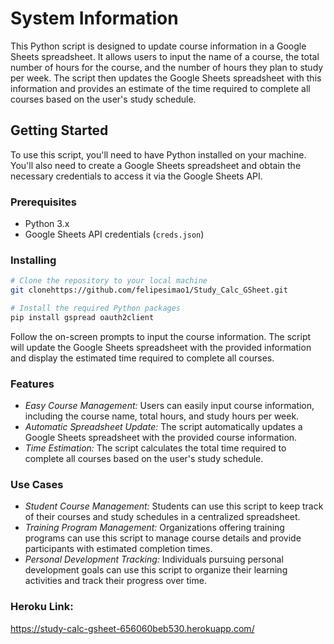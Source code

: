 # System Information

This Python script is designed to update course information in a Google Sheets spreadsheet. It allows users to input the name of a course, the total number of hours for the course, and the number of hours they plan to study per week. The script then updates the Google Sheets spreadsheet with this information and provides an estimate of the time required to complete all courses based on the user's study schedule.

## Getting Started

To use this script, you'll need to have Python installed on your machine. You'll also need to create a Google Sheets spreadsheet and obtain the necessary credentials to access it via the Google Sheets API.

### Prerequisites

- Python 3.x
- Google Sheets API credentials (`creds.json`)

### Installing

```bash
# Clone the repository to your local machine
git clonehttps://github.com/felipesimao1/Study_Calc_GSheet.git

# Install the required Python packages
pip install gspread oauth2client
```

Follow the on-screen prompts to input the course information. The script will update the Google Sheets spreadsheet with the provided information and display the estimated time required to complete all courses.

### Features
- *Easy Course Management:* Users can easily input course information, including the course name, total hours, and study hours per week.
- *Automatic Spreadsheet Update:* The script automatically updates a Google Sheets spreadsheet with the provided course information.
- *Time Estimation:* The script calculates the total time required to complete all courses based on the user's study schedule.

### Use Cases
- *Student Course Management:* Students can use this script to keep track of their courses and study schedules in a centralized spreadsheet.
- *Training Program Management:* Organizations offering training programs can use this script to manage course details and provide participants with estimated completion times.
- *Personal Development Tracking:* Individuals pursuing personal development goals can use this script to organize their learning activities and track their progress over time.

### Heroku Link:
https://study-calc-gsheet-656060beb530.herokuapp.com/
